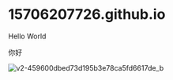 # 15706207726.github.io
Hello World

你好

 ![v2-459600dbed73d195b3e78ca5fd6617de_b](https://user-images.githubusercontent.com/101171280/210730341-ff2b60e8-531e-40ec-9e3c-13c0aee260a9.jpg)
